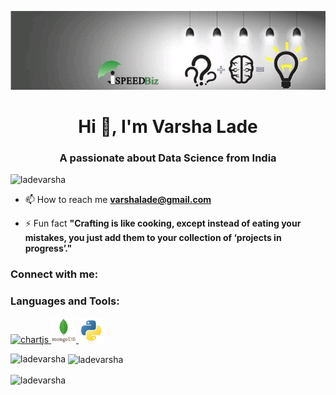![logo](https://github.com/ladevarsha/ladevarsha/blob/main/1674997113861.jpeg)
<h1 align="center">Hi 👋, I'm Varsha Lade</h1>
<h3 align="center">A passionate about Data Science from India</h3>


<p align="left"> <img src="https://komarev.com/ghpvc/?username=ladevarsha&label=Profile%20views&color=0e75b6&style=flat" alt="ladevarsha" /> </p>

- 📫 How to reach me **varshalade@gmail.com**

- ⚡ Fun fact **"Crafting is like cooking, except instead of eating your mistakes, you just add them to your collection of ‘projects in progress’."**

<h3 align="left">Connect with me:</h3>
<p align="left">
</p>

<h3 align="left">Languages and Tools:</h3>
<p align="left"> <a href="https://www.chartjs.org" target="_blank" rel="noreferrer"> <img src="https://www.chartjs.org/media/logo-title.svg" alt="chartjs" width="40" height="40"/> </a> <a href="https://www.mongodb.com/" target="_blank" rel="noreferrer"> <img src="https://raw.githubusercontent.com/devicons/devicon/master/icons/mongodb/mongodb-original-wordmark.svg" alt="mongodb" width="40" height="40"/> </a> <a href="https://www.python.org" target="_blank" rel="noreferrer"> <img src="https://raw.githubusercontent.com/devicons/devicon/master/icons/python/python-original.svg" alt="python" width="40" height="40"/> </a> </p>

<p><img align="left" src="https://github-readme-stats.vercel.app/api/top-langs?username=ladevarsha&show_icons=true&locale=en&layout=compact" alt="ladevarsha" /></p>

<p>&nbsp;<img align="center" src="https://github-readme-stats.vercel.app/api?username=ladevarsha&show_icons=true&locale=en" alt="ladevarsha" /></p>

<p><img align="center" src="https://github-readme-streak-stats.herokuapp.com/?user=ladevarsha&" alt="ladevarsha" /></p>
